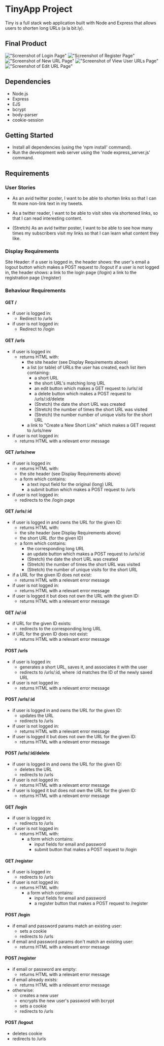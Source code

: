# TinyApp Project

Tiny is a full stack web application built with Node and Express that allows users to shorten long URLs (a la bit.ly).

## Final Product

!["Screenshot of Login Page"](https://github.com/basktballer/tinyapp/blob/master/docs/login-page.png)
!["Screenshot of Register Page"](https://github.com/basktballer/tinyapp/blob/master/docs/register-page.png)
!["Screenshot of New URL Page"](https://github.com/basktballer/tinyapp/blob/master/docs/newurl-page.png)
!["Screenshot of View User URLs Page"](https://github.com/basktballer/tinyapp/blob/master/docs/urls-page.png)
!["Screenshot of Edit URL Page"](https://github.com/basktballer/tinyapp/blob/master/docs/edit-url.png)

## Dependencies

- Node.js
- Express
- EJS
- bcrypt
- body-parser
- cookie-session

## Getting Started

- Install all dependencies (using the 'npm install' command).
- Run the development web server using the 'node express_server.js' command.

## Requirements

### User Stories
- As an avid twitter poster, 
I want to be able to shorten links 
so that I can fit more non-link text in my tweets.

- As a twitter reader, 
I want to be able to visit sites via shortened links, 
so that I can read interesting content.

- (Stretch) As an avid twitter poster, 
I want to be able to see how many times my subscribers visit my links 
so that I can learn what content they like.

### Display Requirements
Site Header:
if a user is logged in, the header shows:
the user's email
a logout button which makes a POST request to /logout
if a user is not logged in, the header shows:
a link to the login page (/login)
a link to the registration page (/register)

### Behaviour Requirements

#### GET /

- if user is logged in:
  - Redirect to /urls
- if user is not logged in:
  - Redirect to /login

#### GET /urls

- if user is logged in:
  - returns HTML with:
    - the site header (see Display Requirements above)
    - a list (or table) of URLs the user has created, each list item containing:
      - a short URL
      - the short URL's matching long URL
      - an edit button which makes a GET request to /urls/:id
      - a delete button which makes a POST request to /urls/:id/delete
      - (Stretch) the date the short URL was created
      - (Stretch) the number of times the short URL was visited
      - (Stretch) the number number of unique visits for the short URL
    - a link to "Create a New Short Link" which makes a GET request to /urls/new
- if user is not logged in:
  - returns HTML with a relevant error message

#### GET /urls/new

- if user is logged in:
  - returns HTML with:
  - the site header (see Display Requirements above)
  - a form which contains:
    - a text input field for the original (long) URL
    - a submit button which makes a POST request to /urls
- if user is not logged in:
  - redirects to the /login page

#### GET /urls/:id

- if user is logged in and owns the URL for the given ID:
  - returns HTML with:
  - the site header (see Display Requirements above)
  - the short URL (for the given ID)
  - a form which contains:
    - the corresponding long URL
    - an update button which makes a POST request to /urls/:id
    - (Stretch) the date the short URL was created
    - (Stretch) the number of times the short URL was visited
    - (Stretch) the number of unique visits for the short URL
- if a URL for the given ID does not exist:
  - returns HTML with a relevant error message
- if user is not logged in:
  - returns HTML with a relevant error message
- if user is logged it but does not own the URL with the given ID:
  - returns HTML with a relevant error message

#### GET /u/:id

- if URL for the given ID exists:
  - redirects to the corresponding long URL
- if URL for the given ID does not exist:
  - returns HTML with a relevant error message

#### POST /urls

- if user is logged in:
  - generates a short URL, saves it, and associates it with the user
  - redirects to /urls/:id, where :id matches the ID of the newly saved URL
- if user is not logged in:
  - returns HTML with a relevant error message

#### POST /urls/:id

- if user is logged in and owns the URL for the given ID:
  - updates the URL
  - redirects to /urls
- if user is not logged in:
  - returns HTML with a relevant error message
- if user is logged it but does not own the URL for the given ID:
  - returns HTML with a relevant error message
  
#### POST /urls/:id/delete

- if user is logged in and owns the URL for the given ID:
  - deletes the URL
  - redirects to /urls
- if user is not logged in:
  - returns HTML with a relevant error message
- if user is logged it but does not own the URL for the given ID:
  - returns HTML with a relevant error message

#### GET /login

- if user is logged in:
  - redirects to /urls
- if user is not logged in:
  - returns HTML with:
    - a form which contains:
      - input fields for email and password
      - submit button that makes a POST request to /login

#### GET /register

- if user is logged in:
  - redirects to /urls
- if user is not logged in:
  - returns HTML with:
    - a form which contains:
      - input fields for email and password
      - a register button that makes a POST request to /register

#### POST /login

- if email and password params match an existing user:
  - sets a cookie
  - redirects to /urls
- if email and password params don't match an existing user:
  - returns HTML with a relevant error message

#### POST /register

- if email or password are empty:
  - returns HTML with a relevant error message
- if email already exists:
  - returns HTML with a relevant error message
- otherwise:
  - creates a new user
  - encrypts the new user's password with bcrypt
  - sets a cookie
  - redirects to /urls

#### POST /logout

- deletes cookie
- redirects to /urls
